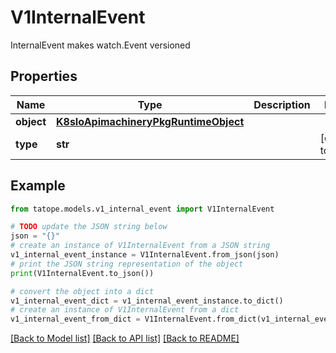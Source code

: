 # V1InternalEvent

InternalEvent makes watch.Event versioned

## Properties

Name | Type | Description | Notes
------------ | ------------- | ------------- | -------------
**object** | [**K8sIoApimachineryPkgRuntimeObject**](K8sIoApimachineryPkgRuntimeObject.md) |  | 
**type** | **str** |  | [default to '']

## Example

```python
from tatope.models.v1_internal_event import V1InternalEvent

# TODO update the JSON string below
json = "{}"
# create an instance of V1InternalEvent from a JSON string
v1_internal_event_instance = V1InternalEvent.from_json(json)
# print the JSON string representation of the object
print(V1InternalEvent.to_json())

# convert the object into a dict
v1_internal_event_dict = v1_internal_event_instance.to_dict()
# create an instance of V1InternalEvent from a dict
v1_internal_event_from_dict = V1InternalEvent.from_dict(v1_internal_event_dict)
```
[[Back to Model list]](../README.md#documentation-for-models) [[Back to API list]](../README.md#documentation-for-api-endpoints) [[Back to README]](../README.md)


